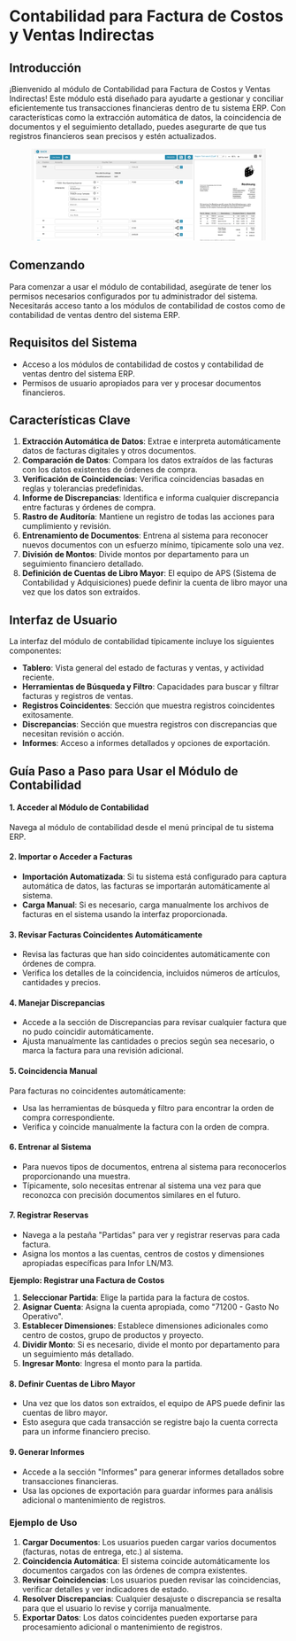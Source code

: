 # Contabilidad para Factura de Costos y Ventas Indirectas

## Introducción

¡Bienvenido al módulo de Contabilidad para Factura de Costos y Ventas Indirectas! Este módulo está diseñado para ayudarte a gestionar y conciliar eficientemente tus transacciones financieras dentro de tu sistema ERP. Con características como la extracción automática de datos, la coincidencia de documentos y el seguimiento detallado, puedes asegurarte de que tus registros financieros sean precisos y estén actualizados.

<figure><img src="../.gitbook/assets/acounting-for-cost-invoice-and-indirect-sales1.png" alt=""><figcaption></figcaption></figure>

## Comenzando

Para comenzar a usar el módulo de contabilidad, asegúrate de tener los permisos necesarios configurados por tu administrador del sistema. Necesitarás acceso tanto a los módulos de contabilidad de costos como de contabilidad de ventas dentro del sistema ERP.

## Requisitos del Sistema

* Acceso a los módulos de contabilidad de costos y contabilidad de ventas dentro del sistema ERP.
* Permisos de usuario apropiados para ver y procesar documentos financieros.

## Características Clave

1. **Extracción Automática de Datos**: Extrae e interpreta automáticamente datos de facturas digitales y otros documentos.
2. **Comparación de Datos**: Compara los datos extraídos de las facturas con los datos existentes de órdenes de compra.
3. **Verificación de Coincidencias**: Verifica coincidencias basadas en reglas y tolerancias predefinidas.
4. **Informe de Discrepancias**: Identifica e informa cualquier discrepancia entre facturas y órdenes de compra.
5. **Rastro de Auditoría**: Mantiene un registro de todas las acciones para cumplimiento y revisión.
6. **Entrenamiento de Documentos**: Entrena al sistema para reconocer nuevos documentos con un esfuerzo mínimo, típicamente solo una vez.
7. **División de Montos**: Divide montos por departamento para un seguimiento financiero detallado.
8. **Definición de Cuentas de Libro Mayor**: El equipo de APS (Sistema de Contabilidad y Adquisiciones) puede definir la cuenta de libro mayor una vez que los datos son extraídos.

## Interfaz de Usuario

La interfaz del módulo de contabilidad típicamente incluye los siguientes componentes:

* **Tablero**: Vista general del estado de facturas y ventas, y actividad reciente.
* **Herramientas de Búsqueda y Filtro**: Capacidades para buscar y filtrar facturas y registros de ventas.
* **Registros Coincidentes**: Sección que muestra registros coincidentes exitosamente.
* **Discrepancias**: Sección que muestra registros con discrepancias que necesitan revisión o acción.
* **Informes**: Acceso a informes detallados y opciones de exportación.

## Guía Paso a Paso para Usar el Módulo de Contabilidad

#### 1. Acceder al Módulo de Contabilidad

Navega al módulo de contabilidad desde el menú principal de tu sistema ERP.

#### 2. Importar o Acceder a Facturas

* **Importación Automatizada**: Si tu sistema está configurado para captura automática de datos, las facturas se importarán automáticamente al sistema.
* **Carga Manual**: Si es necesario, carga manualmente los archivos de facturas en el sistema usando la interfaz proporcionada.

#### 3. Revisar Facturas Coincidentes Automáticamente

* Revisa las facturas que han sido coincidentes automáticamente con órdenes de compra.
* Verifica los detalles de la coincidencia, incluidos números de artículos, cantidades y precios.

#### 4. Manejar Discrepancias

* Accede a la sección de Discrepancias para revisar cualquier factura que no pudo coincidir automáticamente.
* Ajusta manualmente las cantidades o precios según sea necesario, o marca la factura para una revisión adicional.

#### 5. Coincidencia Manual

Para facturas no coincidentes automáticamente:

* Usa las herramientas de búsqueda y filtro para encontrar la orden de compra correspondiente.
* Verifica y coincide manualmente la factura con la orden de compra.

#### 6. Entrenar al Sistema

* Para nuevos tipos de documentos, entrena al sistema para reconocerlos proporcionando una muestra.
* Típicamente, solo necesitas entrenar al sistema una vez para que reconozca con precisión documentos similares en el futuro.

#### 7. Registrar Reservas

* Navega a la pestaña "Partidas" para ver y registrar reservas para cada factura.
* Asigna los montos a las cuentas, centros de costos y dimensiones apropiadas específicas para Infor LN/M3.

**Ejemplo: Registrar una Factura de Costos**

1. **Seleccionar Partida**: Elige la partida para la factura de costos.
2. **Asignar Cuenta**: Asigna la cuenta apropiada, como "71200 - Gasto No Operativo".
3. **Establecer Dimensiones**: Establece dimensiones adicionales como centro de costos, grupo de productos y proyecto.
4. **Dividir Monto**: Si es necesario, divide el monto por departamento para un seguimiento más detallado.
5. **Ingresar Monto**: Ingresa el monto para la partida.

#### 8. Definir Cuentas de Libro Mayor

* Una vez que los datos son extraídos, el equipo de APS puede definir las cuentas de libro mayor.
* Esto asegura que cada transacción se registre bajo la cuenta correcta para un informe financiero preciso.

#### 9. Generar Informes

* Accede a la sección "Informes" para generar informes detallados sobre transacciones financieras.
* Usa las opciones de exportación para guardar informes para análisis adicional o mantenimiento de registros.

### Ejemplo de Uso

1. **Cargar Documentos**: Los usuarios pueden cargar varios documentos (facturas, notas de entrega, etc.) al sistema.
2. **Coincidencia Automática**: El sistema coincide automáticamente los documentos cargados con las órdenes de compra existentes.
3. **Revisar Coincidencias**: Los usuarios pueden revisar las coincidencias, verificar detalles y ver indicadores de estado.
4. **Resolver Discrepancias**: Cualquier desajuste o discrepancia se resalta para que el usuario lo revise y corrija manualmente.
5. **Exportar Datos**: Los datos coincidentes pueden exportarse para procesamiento adicional o mantenimiento de registros.

